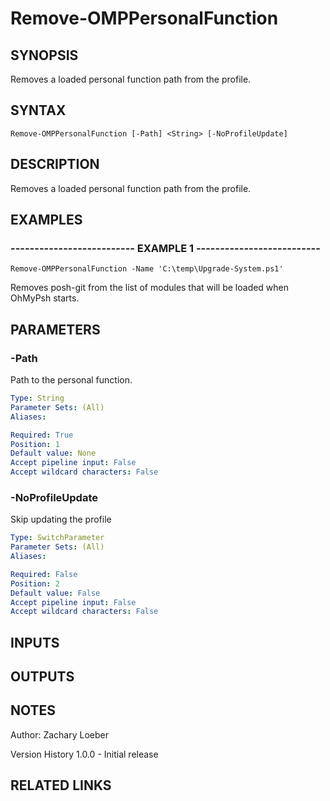 ﻿---
external help file: OhMyPsh-help.xml
online version: https://www.github.com/zloeber/OhMyPsh
schema: 2.0.0
---

# Remove-OMPPersonalFunction

## SYNOPSIS
Removes a loaded personal function path from the profile.

## SYNTAX

```
Remove-OMPPersonalFunction [-Path] <String> [-NoProfileUpdate]
```

## DESCRIPTION
Removes a loaded personal function path from the profile.

## EXAMPLES

### -------------------------- EXAMPLE 1 --------------------------
```
Remove-OMPPersonalFunction -Name 'C:\temp\Upgrade-System.ps1'
```

Removes posh-git from the list of modules that will be loaded when OhMyPsh starts.

## PARAMETERS

### -Path
Path to the personal function.

```yaml
Type: String
Parameter Sets: (All)
Aliases: 

Required: True
Position: 1
Default value: None
Accept pipeline input: False
Accept wildcard characters: False
```

### -NoProfileUpdate
Skip updating the profile

```yaml
Type: SwitchParameter
Parameter Sets: (All)
Aliases: 

Required: False
Position: 2
Default value: False
Accept pipeline input: False
Accept wildcard characters: False
```

## INPUTS

## OUTPUTS

## NOTES
Author: Zachary Loeber



Version History
1.0.0 - Initial release

## RELATED LINKS

